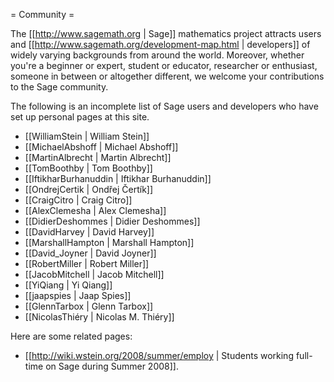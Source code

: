 = Community =

The [[http://www.sagemath.org | Sage]] mathematics project attracts users and [[http://www.sagemath.org/development-map.html  | developers]] of widely varying backgrounds from around the world.  Moreover, whether you're a beginner or expert, student or educator, researcher or enthusiast, someone in between or altogether different, we welcome your contributions to the Sage community.

The following is an incomplete list of Sage users and developers who have set up personal pages at this site. 

 * [[WilliamStein | William Stein]]
 * [[MichaelAbshoff | Michael Abshoff]]
 * [[MartinAlbrecht | Martin Albrecht]]
 * [[TomBoothby | Tom Boothby]]
 * [[IftikharBurhanuddin | Iftikhar Burhanuddin]]
 * [[OndrejCertik | Ondřej Čertík]]
 * [[CraigCitro | Craig Citro]]
 * [[AlexClemesha | Alex Clemesha]]
 * [[DidierDeshommes | Didier Deshommes]]
 * [[DavidHarvey | David Harvey]]
 * [[MarshallHampton | Marshall Hampton]]
 * [[David_Joyner | David Joyner]]
 * [[RobertMiller | Robert Miller]]
 * [[JacobMitchell | Jacob Mitchell]]
 * [[YiQiang | Yi Qiang]]
 * [[jaapspies | Jaap Spies]]
 * [[GlennTarbox | Glenn Tarbox]]
 * [[NicolasThiéry | Nicolas M. Thiéry]]

Here are some related pages:

 * [[http://wiki.wstein.org/2008/summer/employ | Students working full-time on Sage during Summer 2008]].
